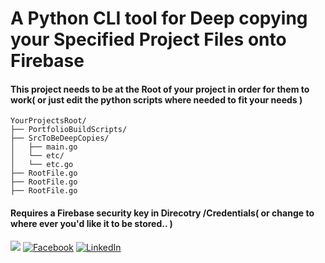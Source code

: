 # A Python CLI tool for Deep copying your Specified Project Files onto Firebase

#### This project needs to be at the Root of your project in order for them to work( or just edit the python scripts where needed to fit your needs )
```
YourProjectsRoot/
├── PortfolioBuildScripts/
├── SrcToBeDeepCopies/
│   ├── main.go
│   └── etc/
│   └── etc.go
├── RootFile.go
├── RootFile.go
├── RootFile.go
```
#### Requires a Firebase security key in Direcotry /Credentials( or change to where ever you'd like it to be stored.. )



[![](https://img.shields.io/badge/My%20Portfolio-8A2BE2)](https://www.TylerAldrich.dev)
[![Facebook](https://img.shields.io/badge/Facebook-1877F2?style=for-the-badge&logo=facebook&logoColor=white)](https://www.facebook.com/tyler.aldrich1)
[![LinkedIn](https://img.shields.io/badge/LinkedIn-0077B5?style=for-the-badge&logo=linkedin&logoColor=white)](https://www.linkedin.com/in/TylerAlanAldrich)
